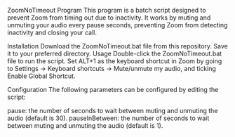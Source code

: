 ZoomNoTimeout Program
This program is a batch script designed to prevent Zoom from timing out due to inactivity. It works by muting and unmuting your audio every pause seconds, preventing Zoom from detecting inactivity and closing your call.

Installation
Download the ZoomNoTimeout.bat file from this repository.
Save it to your preferred directory.
Usage
Double-click the ZoomNoTimeout.bat file to run the script.
Set ALT+1 as the keyboard shortcut in Zoom by going to Settings -> Keyboard shortcuts -> Mute/unmute my audio, and ticking Enable Global Shortcut.

Configuration
The following parameters can be configured by editing the script:

pause: the number of seconds to wait between muting and unmuting the audio (default is 30).
pauseInBetween: the number of seconds to wait between muting and unmuting the audio (default is 1).
